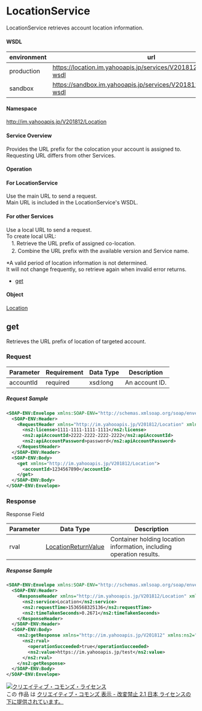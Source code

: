 # LocationService
LocationService retrieves account location information.
#### WSDL
| environment | url |
|---|---|
| production  | https://location.im.yahooapis.jp/services/V201812/LocationService?wsdl |
| sandbox  | https://sandbox.im.yahooapis.jp/services/V201812/LocationService?wsdl |
#### Namespace
http://im.yahooapis.jp/V201812/Location
#### Service Overview
Provides the URL prefix for the colocation your account is assigned to.<br>
Requesting URL differs from other Services.

#### Operation

#### For LocationService
Use the main URL to send a request.<br>
Main URL is included in the LocationService's WSDL.

#### For other Services
Use a local URL to send a request.<br>
To create local URL:<br>
　1. Retrieve the URL prefix of assigned co-location.<br>
　2. Combine the URL prefix with the available version and Service name.<br>

*A valid period of location information is not determined.<br>
 It will not change frequently, so retrieve again when invalid error returns.

+ [get](#get)

#### Object
[Location](../data/Location)

## get
Retrieves the URL prefix of location of targeted account.

### Request

| Parameter | Requirement | Data Type | Description |
|---|---|---|---|
| accountId | required | xsd:long | An account ID. |

##### Request Sample
```xml
<SOAP-ENV:Envelope xmlns:SOAP-ENV="http://schemas.xmlsoap.org/soap/envelope/">
  <SOAP-ENV:Header>
    <RequestHeader xmlns="http://im.yahooapis.jp/V201812/Location" xmlns:ns2="http://im.yahooapis.jp/V201812">
      <ns2:license>1111-1111-1111-1111</ns2:license>
      <ns2:apiAccountId>2222-2222-2222-2222</ns2:apiAccountId>
      <ns2:apiAccountPassword>password</ns2:apiAccountPassword>
    </RequestHeader>
  </SOAP-ENV:Header>
  <SOAP-ENV:Body>
    <get xmlns="http://im.yahooapis.jp/V201812/Location">
      <accountId>1234567890</accountId>
    </get>
  </SOAP-ENV:Body>
</SOAP-ENV:Envelope>
```

### Response
Response Field

| Parameter | Data Type | Description |
|---|---|---|
| rval | [LocationReturnValue](../data/Location/LocationReturnValue.md) | Container holding location information, including operation results. | error | [Error](../data/Common/Error.md) | An error. |

##### Response Sample
```xml
<SOAP-ENV:Envelope xmlns:SOAP-ENV="http://schemas.xmlsoap.org/soap/envelope/">
  <SOAP-ENV:Header>
    <ResponseHeader xmlns="http://im.yahooapis.jp/V201812/Location" xmlns:ns2="http://im.yahooapis.jp/V201812">
      <ns2:service>Location</ns2:service>
      <ns2:requestTime>1536568325136</ns2:requestTime>
      <ns2:timeTakenSeconds>0.2671</ns2:timeTakenSeconds>
    </ResponseHeader>
  </SOAP-ENV:Header>
  <SOAP-ENV:Body>
    <ns2:getResponse xmlns="http://im.yahooapis.jp/V201812" xmlns:ns2="http://im.yahooapis.jp/V201812/Location">
      <ns2:rval>
        <operationSucceeded>true</operationSucceeded>
        <ns2:value>https://im.yahooapis.jp/test</ns2:value>
      </ns2:rval>
    </ns2:getResponse>
  </SOAP-ENV:Body>
</SOAP-ENV:Envelope>
```

<a rel="license" href="http://creativecommons.org/licenses/by-nd/2.1/jp/"><img alt="クリエイティブ・コモンズ・ライセンス" style="border-width:0" src="https://i.creativecommons.org/l/by-nd/2.1/jp/88x31.png" /></a><br />この 作品 は <a rel="license" href="http://creativecommons.org/licenses/by-nd/2.1/jp/">クリエイティブ・コモンズ 表示 - 改変禁止 2.1 日本 ライセンスの下に提供されています。</a>
